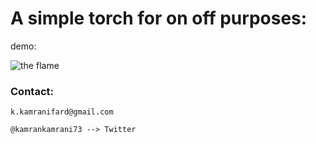 # A simple torch for on off purposes:

demo:

![the flame](/src/assets/result.gif)

### Contact:

```
k.kamranifard@gmail.com

@kamrankamrani73 --> Twitter
```